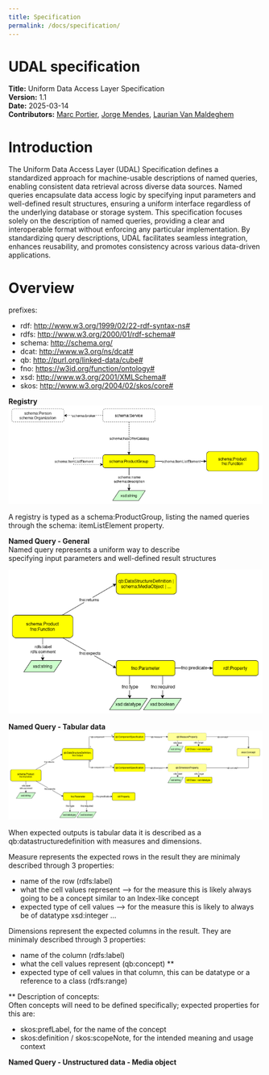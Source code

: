 ```yaml
---
title: Specification
permalink: /docs/specification/
---
```


# UDAL specification

**Title:** Uniform Data Access Layer Specification  
**Version:** 1.1  
**Date:** 2025-03-14  
**Contributors:** [Marc Portier](https://orcid.org/0000-0002-9648-6484), [Jorge Mendes](https://orcid.org/0000-0002-0371-0222), [Laurian Van Maldeghem](https://orcid.org/0000-0003-0663-5907)  


# Introduction

The Uniform Data Access Layer (UDAL) Specification defines a standardized approach for machine-usable descriptions of named queries, enabling consistent data retrieval across diverse data sources. Named queries encapsulate data access logic by specifying input parameters and well-defined result structures, ensuring a uniform interface regardless of the underlying database or storage system. This specification focuses solely on the description of named queries, providing a clear and interoperable format without enforcing any particular implementation. By standardizing query descriptions, UDAL facilitates seamless integration, enhances reusability, and promotes consistency across various data-driven applications.


# Overview

prefixes:
- rdf: http://www.w3.org/1999/02/22-rdf-syntax-ns#
- rdfs: http://www.w3.org/2000/01/rdf-schema#
- schema: http://schema.org/
- dcat: http://www.w3.org/ns/dcat#
- qb: http://purl.org/linked-data/cube#
- fno: https://w3id.org/function/ontology#
- xsd: http://www.w3.org/2001/XMLSchema#
- skos: http://www.w3.org/2004/02/skos/core#

**Registry**
[![product-group-diagram.png](diagrams/product-group-diagram.png)](diagrams/product-group-diagram.png)

A registry is typed as a schema:ProductGroup, listing the named queries through the schema: itemListElement property. 

**Named Query - General**  
Named query represents a uniform way to describe  
specifying input parameters and well-defined result structures

[![product-diagram.png](diagrams/product-diagram.png)](diagrams/product-diagram.png)





**Named Query - Tabular data**
[![product-tabular-data-diagram.png](diagrams/product-tabular-data-diagram.png)](diagrams/product-tabular-data-diagram.png)

When expected outputs is tabular data
it is described as a qb:datastructuredefinition
with measures and dimensions.  

Measure represents the expected rows in the result
they are minimaly described through 3 properties:
- name of the row (rdfs:label)
- what the cell values represent --> for the measure this is likely always going to be a concept similar to an Index-like concept
- expected type of cell values  --> for the measure this is likely to always be of datatype xsd:integer ...

Dimensions represent the expected columns in the result. They are minimaly described through 3 properties:
- name of the column (rdfs:label)
- what the cell values represent (qb:concept) **
- expected type of cell values in that column, this can be datatype or a reference to a class (rdfs:range)

** Description of concepts:  
Often concepts will need to be defined specifically;
expected properties for this are: 
- skos:prefLabel, for the name of the concept 
- skos:definition / skos:scopeNote, for the intended meaning and usage context

**Named Query - Unstructured data - Media object**


